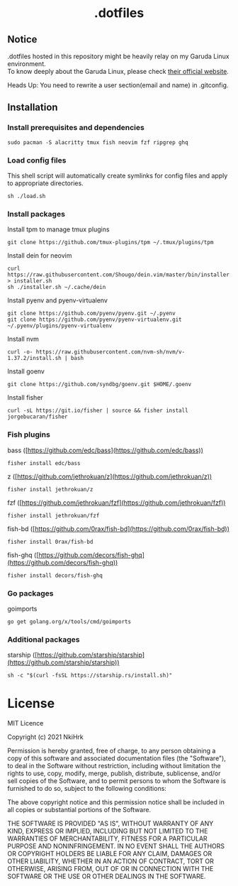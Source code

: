 # <p align="middle">.dotfiles</p>

## Notice

.dotfiles hosted in this repository might be heavily relay on my Garuda Linux environment.<br>
To know deeply about the Garuda Linux, please check [their official website](https://garudalinux.org/).
<br>

Heads Up:
You need to rewrite a user section(email and name) in .gitconfig.

## Installation

### Install prerequisites and dependencies

```console
sudo pacman -S alacritty tmux fish neovim fzf ripgrep ghq
```

### Load config files

This shell script will automatically create symlinks for config files and apply to appropriate directories.

```console
sh ./load.sh
```

### Install packages

Install tpm to manage tmux plugins

```console
git clone https://github.com/tmux-plugins/tpm ~/.tmux/plugins/tpm
```

Install dein for neovim

```console
curl https://raw.githubusercontent.com/Shougo/dein.vim/master/bin/installer.sh > installer.sh
sh ./installer.sh ~/.cache/dein
```

Install pyenv and pyenv-virtualenv

```console
git clone https://github.com/pyenv/pyenv.git ~/.pyenv
git clone https://github.com/pyenv/pyenv-virtualenv.git ~/.pyenv/plugins/pyenv-virtualenv
```

Install nvm

```console
curl -o- https://raw.githubusercontent.com/nvm-sh/nvm/v-1.37.2/install.sh | bash
```

Install goenv

```console
git clone https://github.com/syndbg/goenv.git $HOME/.goenv
```

Install fisher

```console
curl -sL https://git.io/fisher | source && fisher install jorgebucaran/fisher
```

### Fish plugins

bass ([https://github.com/edc/bass](https://github.com/edc/bass))

```console
fisher install edc/bass
```

z ([https://github.com/jethrokuan/z](https://github.com/jethrokuan/z))

```console
fisher install jethrokuan/z
```

fzf ([https://github.com/jethrokuan/fzf](https://github.com/jethrokuan/fzf))

```console
fisher install jethrokuan/fzf
```

fish-bd ([https://github.com/0rax/fish-bd](https://github.com/0rax/fish-bd))

```console
fisher install 0rax/fish-bd
```

fish-ghq ([https://github.com/decors/fish-ghq](https://github.com/decors/fish-ghq))

```console
fisher install decors/fish-ghq
```

### Go packages

goimports

```console
go get golang.org/x/tools/cmd/goimports
```

### Additional packages

starship ([https://github.com/starship/starship](https://github.com/starship/starship))

```console
sh -c "$(curl -fsSL https://starship.rs/install.sh)"
```

# License

MIT Licence

Copyright (c) 2021 NkiHrk

Permission is hereby granted, free of charge, to any person obtaining a copy of this software and associated documentation files (the "Software"), to deal in the Software without restriction, including without limitation the rights to use, copy, modify, merge, publish, distribute, sublicense, and/or sell copies of the Software, and to permit persons to whom the Software is furnished to do so, subject to the following conditions:

The above copyright notice and this permission notice shall be included in all copies or substantial portions of the Software.

THE SOFTWARE IS PROVIDED "AS IS", WITHOUT WARRANTY OF ANY KIND, EXPRESS OR IMPLIED, INCLUDING BUT NOT LIMITED TO THE WARRANTIES OF MERCHANTABILITY, FITNESS FOR A PARTICULAR PURPOSE AND NONINFRINGEMENT. IN NO EVENT SHALL THE AUTHORS OR COPYRIGHT HOLDERS BE LIABLE FOR ANY CLAIM, DAMAGES OR OTHER LIABILITY, WHETHER IN AN ACTION OF CONTRACT, TORT OR OTHERWISE, ARISING FROM, OUT OF OR IN CONNECTION WITH THE SOFTWARE OR THE USE OR OTHER DEALINGS IN THE SOFTWARE.

